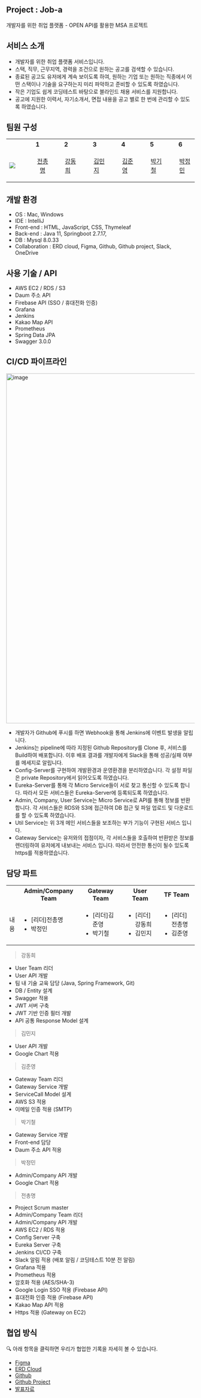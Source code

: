 ## Project : Job-a
개발자를 위한 취업 플랫폼 - OPEN API를 활용한 MSA 프로젝트


## 서비스 소개
- 개발자를 위한 취업 플랫폼 서비스입니다.
- 스택, 직무, 근무지역, 경력을 조건으로 원하는 공고를 검색할 수 있습니다.
- 종료된 공고도 유저에게 계속 보이도록 하여, 원하는 기업 또는 원하는 직종에서 어떤 스택이나 기술을 요구하는지 미리 파악하고 준비할 수 있도록 하였습니다.
- 작은 기업도 쉽게 코딩테스트 바탕으로 블라인드 채용 서비스를 지원합니다.
- 공고에 지원한 이력서, 자기소개서, 면접 내용을 공고 별로 한 번에 관리할 수 있도록 하였습니다.


## 팀원 구성

<table>
  <th width=130> </th>
  <th width=200>1</th>
  <th width=200>2</th>
  <th width=200>3</th>
  <th width=200>4</th>
  <th width=200>5</th>
  <th width=200>6</th>
  <tr>
    <td>
        <img src="https://img.shields.io/badge/Github-181717?style=flat&logo=Github&logoColor=white" />
    </td>
    <td>
      <ul>
        <p align="center">
          <a href="https://github.com/Kade-Jeon">전총명</a>
        </p>
      </ul>
    </td>
    <td>
      <ul>
        <a href="https://github.com/chocolaggibbiddori">강동희</a>
      </ul>
    </td>
    <td>
      <ul>
        <a href="https://github.com/hazzokko">김민지</a>
      </ul>
    </td>
    <td>
      <ul>
        <a href="https://github.com/kimjunyo">김준영</a>
      </ul>
    </td>
        <td>
      <ul>
        <a href="https://github.com/Hamel0">박기철</a>        
      </ul>
    </td>
        <td>
      <ul>
        <a href="https://github.com/wjdals3936">박정민</a> 
      </ul>
    </td>
  </tr>
</table>




## 개발 환경
- OS : Mac, Windows
- IDE : IntelliJ
- Front-end : HTML, JavaScript, CSS, Thymeleaf
- Back-end : Java 11, Springboot 2.7.17, 
- DB : Mysql 8.0.33
- Collaboration : ERD cloud, Figma, Github, Github project, Slack, OneDrive

  
## 사용 기술 / API
- AWS EC2 / RDS / S3
- Daum 주소 API
- Firebase API (SSO / 휴대전화 인증)
- Grafana
- Jenkins
- Kakao Map API
- Prometheus
- Spring Data JPA
- Swagger 3.0.0

## CI/CD 파이프라인
<img width="932" alt="image" src="https://github.com/miracle-job-a/.github/assets/58586365/1c782f35-8487-467c-ba4c-03ae262ef062">

- 개발자가 Github에 푸시를 하면 Webhook을 통해 Jenkins에 이벤트 발생을 알립니다.
- Jenkins는 pipeline에 따라 지정된 Github Repository를 Clone 후, 서비스를 Build하여 배포합니다. 이후 배포 결과를 개발자에게 Slack을 통해 성공/실패 여부를 메세지로 알립니다.
- Config-Server를 구현하여 개발환경과 운영환경을 분리하였습니다. 각 설정 파일은 private Repository에서 읽어오도록 하였습니다.
- Eureka-Server를 통해 각 Micro Service들이 서로 찾고 통신할 수 있도록 합니다. 따라서 모든 서비스들은 Eureka-Server에 등록되도록 하였습니다.
- Admin, Company, User Service는 Micro Service로 API를 통해 정보를 반환합니다. 각 서비스들은 RDS와 S3에 접근하여 DB 접근 및 파일 업로드 및 다운로드를 할 수 있도록 하였습니다.
- Util Service는 위 3개 메인 서비스들을 보조하는 부가 기능이 구현된 서비스 입니다.
- Gateway Service는 유저와의 접점이자, 각 서비스들을 호출하여 반환받은 정보를 렌더링하여 유저에게 내보내는 서비스 입니다. 따라서 안전한 통신이 될수 있도록 https를 적용하였습니다.


## 담당 파트

<table>
  <th> </th>
  <th width=220>Admin/Company Team</th>
  <th width=220>Gateway Team</th>
  <th width=220>User Team</th>
  <th width=220>TF Team</th>
  <tr>
    <td>내용</td>
    <td>
      <ul>
        <li>[리더]전총명</li>
        <li>박정민</li>
      </ul>
    </td>
    <td>
      <ul>
        <li>[리더]김준영</li>
        <li>박기철</li>
      </ul>
    </td>
    <td>
      <ul>
        <li>[리더]강동희</li>
        <li>김민지</li>
      </ul>
    </td>
    <td>
      <ul>
        <li>[리더]전총명</li>
        <li>김준영</li>
      </ul>
    </td>
  </tr>
</table>


> 강동희
- User Team 리더
- User API 개발
- 팀 내 기술 교육 담당 (Java, Spring Framework, Git)
- DB / Entity 설계
- Swagger 적용
- JWT 서버 구축
- JWT 기반 인증 필터 개발
- API 공통 Response Model 설계

> 김민지
- User API 개발
- Google Chart 적용

> 김준영
- Gateway Team 리더
- Gateway Service 개발
- ServiceCall Model 설계
- AWS S3 적용
- 이메일 인증 적용 (SMTP)
  
> 박기철
- Gateway Service 개발
- Front-end 담당
- Daum 주소 API 적용

> 박정민
- Admin/Company API 개발
- Google Chart 적용


> 전총명
- Project Scrum master
- Admin/Company Team 리더
- Admin/Company API 개발
- AWS EC2 / RDS 적용
- Config Server 구축
- Eureka Server 구축
- Jenkins CI/CD 구축
- Slack 알림 적용 (배포 알림 / 코딩테스트 10분 전 알림)
- Grafana 적용
- Prometheus 적용
- 암호화 적용 (AES/SHA-3)
- Google Login SSO 적용 (Firebase API)
- 휴대전화 인증 적용 (Firebase API)
- Kakao Map API 적용
- Https 적용 (Gateway on EC2)

## 협업 방식

🔍 아래 항목을 클릭하면 우리가 협업한 기록을 자세히 볼 수 있습니다. 
- [Figma](https://www.figma.com/file/Qep8MMphIvGhBKXV0KlaRO/Job-a-for-Sharing?type=design&mode=design&t=PbEBNxXV4uaYYYD9-1)
- [ERD Cloud](https://www.erdcloud.com/d/NZKKeMscHHbw7Xpdf)
- [Github](https://github.com/orgs/miracle-job-a/repositories)
- [Github Project](https://github.com/orgs/miracle-job-a/projects/3)
- [발표자료](https://docs.google.com/presentation/d/1jejjYaOX7zgKc46VwrFa2iFXk3mYz3fmFcPIo4kj1AU/edit?usp=sharing)

<!--

**Here are some ideas to get you started:**

🙋‍♀️ A short introduction - what is your organization all about?
🌈 Contribution guidelines - how can the community get involved?
👩‍💻 Useful resources - where can the community find your docs? Is there anything else the community should know?
🍿 Fun facts - what does your team eat for breakfast?
🧙 Remember, you can do mighty things with the power of [Markdown](https://docs.github.com/github/writing-on-github/getting-started-with-writing-and-formatting-on-github/basic-writing-and-formatting-syntax)
-->
